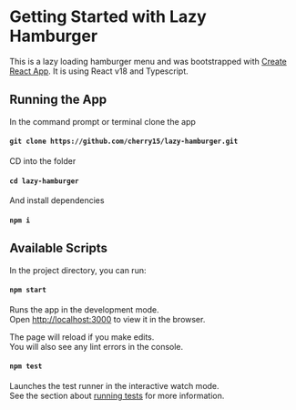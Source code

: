 # Getting Started with Lazy Hamburger

This is a lazy loading hamburger menu and was bootstrapped with [Create React App](https://github.com/facebook/create-react-app). It is using React v18 and Typescript.

## Running the App

In the command prompt or terminal clone the app

#### `git clone https://github.com/cherry15/lazy-hamburger.git`

CD into the folder

#### `cd lazy-hamburger`

And install dependencies

#### `npm i`

## Available Scripts

In the project directory, you can run:

#### `npm start`

Runs the app in the development mode.\
Open [http://localhost:3000](http://localhost:3000) to view it in the browser.

The page will reload if you make edits.\
You will also see any lint errors in the console.

#### `npm test`

Launches the test runner in the interactive watch mode.\
See the section about [running tests](https://facebook.github.io/create-react-app/docs/running-tests) for more information.


